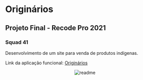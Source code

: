 # Originários
## Projeto Final - Recode Pro 2021
### Squad 41

Desenvolvimento de um site para venda de produtos indígenas.

Link da aplicação funcional: <a href="https://originarios.azurewebsites.net/" target="_blank">Originários</a>

<div align="center">
  <img alt="readme" title="readme" src="./gif/readme.gif"/>
</div>

